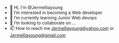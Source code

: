 - 👋 Hi, I’m @Jermelliayoung
- 👀 I’m interested in becoming a Web developer
- 🌱 I’m currently learning Junior Web devops
- 💞️ I’m looking to collaborate on ...
- 📫 How to reach me Jermelliayoung@yahoo.com or Jermelliayoung@gmail.com

<!---
Jermelliayoung/Jermelliayoung is a ✨ special ✨ repository because its `README.md` (this file) appears on your GitHub profile.
You can click the Preview link to take a look at your changes.
--->
